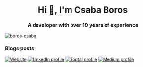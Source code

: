 <h1 align="center">Hi 👋, I'm Csaba Boros</h1>
<h3 align="center">A developer with over 10 years of experience</h3>

<p align="left"> <img src="https://komarev.com/ghpvc/?username=boros-csaba&label=Profile%20views&color=0e75b6&style=flat" alt="boros-csaba" /> </p>

### Blogs posts
<!-- BLOG-POST-LIST:START -->
<!-- BLOG-POST-LIST:END -->

<!--
**boros-csaba/boros-csaba** is a ✨ _special_ ✨ repository because its `README.md` (this file) appears on your GitHub profile.

Here are some ideas to get you started:

- 🔭 I’m currently working on ...
- 🌱 I’m currently learning ...
- 👯 I’m looking to collaborate on ...
- 🤔 I’m looking for help with ...
- 💬 Ask me about ...
- 📫 How to reach me: ...
- 😄 Pronouns: ...
- ⚡ Fun fact: ...
-->

[![Website](https://img.shields.io/badge/Website-E34F26?style=for-the-badge&logo=html5&logoColor=white)](https://www.boroscsaba.com/)
[![LinkedIn profile](https://img.shields.io/badge/LinkedIn_profile-0A66C2?style=for-the-badge&logo=linkedin&logoColor=white)](https://www.linkedin.com/in/boroscsaba/)
[![Toptal profile](https://img.shields.io/badge/Toptal_profile-3863A0?style=for-the-badge&logo=toptal&logoColor=white)](https://www.toptal.com/resume/boros-csaba)
[![Medium profile](https://img.shields.io/static/v1?label=&message=Medium+profile&color=%23000000&style=for-the-badge&logo=medium&logoColor=white)](https://medium.com/@boros.csaba94)